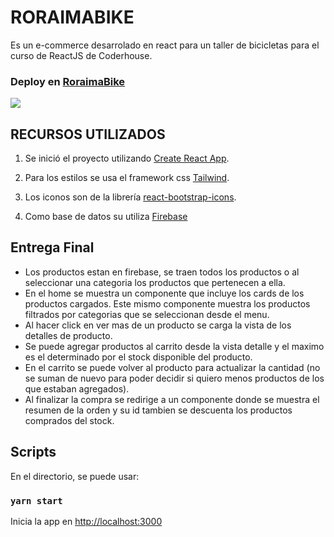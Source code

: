 # RORAIMABIKE

Es un e-commerce desarrolado en react para un taller de bicicletas para el curso de ReactJS de Coderhouse.

### Deploy en [RoraimaBike](https://chimerical-belekoy-ae2a64.netlify.app/)

![](./roraimabike.GIF)

## RECURSOS UTILIZADOS
1. Se inició el proyecto utilizando [Create React App](https://github.com/facebook/create-react-app).

2. Para los estilos se usa el framework css [Tailwind](https://tailwindcss.com/docs/utility-first).

3. Los iconos son de la librería [react-bootstrap-icons](https://github.com/ismamz/react-bootstrap-icons#readme).

4. Como base de datos su utiliza [Firebase](https://firebase.google.com/)

## Entrega Final
- Los productos estan en firebase, se traen todos los productos o al seleccionar una categoria los productos que pertenecen a ella.
- En el home se muestra un componente que incluye los cards de los productos cargados. Este mismo componente muestra los productos filtrados por categorias que se seleccionan desde el menu.
- Al hacer click en ver mas de un producto se carga la vista de los detalles de producto.
- Se puede agregar productos al carrito desde la vista detalle y el maximo es el determinado por el stock disponible del producto.
- En el carrito se puede volver al producto para actualizar la cantidad (no se suman de nuevo para poder decidir si quiero menos productos de los que estaban agregados).
- Al finalizar la compra se redirige a un componente donde se muestra el resumen de la orden y su id tambien se descuenta los productos comprados del stock.

## Scripts

En el directorio, se puede usar:

### `yarn start`

Inicia la app en [http://localhost:3000](http://localhost:3000)